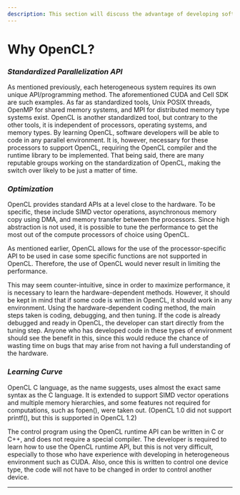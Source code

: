 ```yaml
---
description: This section will discuss the advantage of developing software using OpenCL.
---
```


# Why OpenCL?

### _Standardized Parallelization API_&#x20;

As mentioned previously, each heterogeneous system requires its own unique API/programming method. The aforementioned CUDA and Cell SDK are such examples. As far as standardized tools, Unix POSIX threads, OpenMP for shared memory systems, and MPI for distributed memory type systems exist. OpenCL is another standardized tool, but contrary to the other tools, it is independent of processors, operating systems, and memory types. By learning OpenCL, software developers will be able to code in any parallel environment. It is, however, necessary for these processors to support OpenCL, requiring the OpenCL compiler and the runtime library to be implemented. That being said, there are many reputable groups working on the standardization of OpenCL, making the switch over likely to be just a matter of time.&#x20;

### _Optimization_&#x20;

OpenCL provides standard APIs at a level close to the hardware. To be specific, these include SIMD vector operations, asynchronous memory copy using DMA, and memory transfer between the processors. Since high abstraction is not used, it is possible to tune the performance to get the most out of the compute processors of choice using OpenCL.&#x20;

As mentioned earlier, OpenCL allows for the use of the processor-specific API to be used in case some specific functions are not supported in OpenCL. Therefore, the use of OpenCL would never result in limiting the performance.&#x20;

This may seem counter-intuitive, since in order to maximize performance, it is necessary to learn the hardware-dependent methods. However, it should be kept in mind that if some code is written in OpenCL, it should work in any environment. Using the hardware-dependent coding method, the main steps taken is coding, debugging, and then tuning. If the code is already debugged and ready in OpenCL, the developer can start directly from the tuning step. Anyone who has developed code in these types of environment should see the benefit in this, since this would reduce the chance of wasting time on bugs that may arise from not having a full understanding of the hardware.&#x20;

### _Learning Curve_&#x20;

OpenCL C language, as the name suggests, uses almost the exact same syntax as the C language. It is extended to support SIMD vector operations and multiple memory hierarchies, and some features not required for computations, such as fopen(), were taken out. (OpenCL 1.0 did not support printf(), but this is supported in OpenCL 1.2)&#x20;

The control program using the OpenCL runtime API can be written in C or C++, and does not require a special compiler. The developer is required to learn how to use the OpenCL runtime API, but this is not very difficult, especially to those who have experience with developing in heterogeneous environment such as CUDA. Also, once this is written to control one device type, the code will not have to be changed in order to control another device.&#x20;

****
